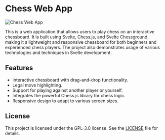 # Chess Web App

![Chess Web App](https://placekitten.com/800/400)

This is a web application that allows users to play chess on an interactive chessboard. It is built using Svelte, Chess.js, and Svelte Chessground, making it a lightweight and responsive chessboard for both beginners and experienced chess players. The project also demonstrates usage of various technologies and techniques in Svelte development.

## Features

- Interactive chessboard with drag-and-drop functionality.
- Legal move highlighting.
- Support for playing against another player or yourself.
- Integrates the powerful Chess.js library for chess logic.
- Responsive design to adapt to various screen sizes.

## License

This project is licensed under the GPL-3.0 license. See the [LICENSE](LICENSE) file for details.
